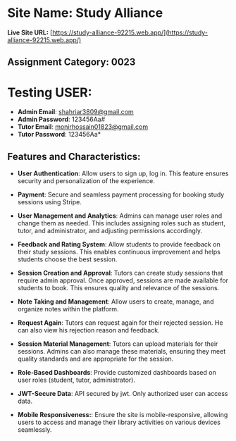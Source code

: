 # Site Name: Study Alliance

**Live Site URL:** [https://study-alliance-92215.web.app/](https://study-alliance-92215.web.app/)


## Assignment Category: 0023

# Testing USER: 
- **Admin Email**: shahriar3809@gmail.com
- **Admin Password**: 123456Aa#
- **Tutor Email**: monirhossain01823@gmail.com
- **Tutor Password**: 123456Aa*





## Features and Characteristics:

- **User Authentication**: Allow users to sign up, log in. This feature ensures security and personalization of the experience.

- **Payment**: Secure and seamless payment processing for booking study sessions using Stripe.

- **User Management and Analytics**: Admins can manage user roles and change them as needed. This includes assigning roles such as student, tutor, and administrator, and adjusting permissions accordingly.

- **Feedback and Rating System**: Allow students to provide feedback on their study sessions. This enables continuous improvement and helps students choose the best session.

- **Session Creation and Approval**: Tutors can create study sessions that require admin approval. Once approved, sessions are made available for students to book. This ensures quality and relevance of the sessions.

- **Note Taking and Management**: Allow users to create, manage, and organize notes within the platform.

- **Request Again**: Tutors can request again for their rejected session. He can also view his rejection reason and feedback.

- **Session Material Management**: Tutors can upload materials for their sessions. Admins can also manage these materials, ensuring they meet quality standards and are appropriate for the session.

- **Role-Based Dashboards**: Provide customized dashboards based on user roles (student, tutor, administrator).

- **JWT-Secure Data**: API secured by jwt. Only authorized user can access data.

- **Mobile Responsiveness:**: Ensure the site is mobile-responsive, allowing users to access and manage their library activities on various devices seamlessly.


